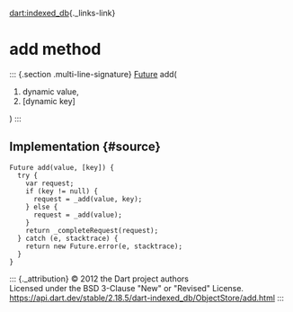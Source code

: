 [dart:indexed\_db](../../dart-indexed_db/dart-indexed_db-library){._links-link}

add method
==========

::: {.section .multi-line-signature}
[Future](../../dart-async/future-class) add(

1.  dynamic value,
2.  \[dynamic key\]

)
:::

Implementation {#source}
--------------

``` {.language-dart data-language="dart"}
Future add(value, [key]) {
  try {
    var request;
    if (key != null) {
      request = _add(value, key);
    } else {
      request = _add(value);
    }
    return _completeRequest(request);
  } catch (e, stacktrace) {
    return new Future.error(e, stacktrace);
  }
}
```

::: {._attribution}
© 2012 the Dart project authors\
Licensed under the BSD 3-Clause \"New\" or \"Revised\" License.\
<https://api.dart.dev/stable/2.18.5/dart-indexed_db/ObjectStore/add.html>
:::

